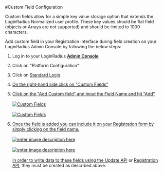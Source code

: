 #Custom Field Configuration

Custom fields allow for a simple key value storage option that extends the LoginRadius Normalized user profile. These key values should be flat field (objects or Arrays are not supported) and should be limited to 1000 characters.

Add custom field in your Registration interface during field creation on your LoginRadius Admin Console by following the below steps:

1. Log in to your LoginRadius <a href = https://adminconsole.loginradius.com/ target=_blank>**Admin Console**</a>
2. Click on "Platform Configuration"
3. Click on <a href = https://adminconsole.loginradius.com/platform-configuration/authentication-configuration/standard-login/data-schema target=_blank>Standard Login
4. On the right-hand side click on "Custom Fields"
5. Click on the "Add Custom field" and input the Field Name and hit "Add"
   <br><br>![](https://apidocs.lrcontent.com/images/cfl1_184175e91c867b66ff0.10724851.png "Custom Fields")
   <br><br>![](https://apidocs.lrcontent.com/images/cfl2_183445e91c881bfdb57.72620562.png  "Custom Fields")

6. Once the field is added you can include it on your Registration form by simply clicking on the field name.
   <br><br>![enter image description here](https://apidocs.lrcontent.com/images/cfl3_194865e91c89abf4843.60539801.png "Custom Fields")
   <br><br>![enter image description here](https://apidocs.lrcontent.com/images/cfl4_51485e91c8b4377497.50566458.png "Custom Fields")
   <br><br>In order to write data to these fields using the [Update API](/api/v2/user-registration/auth-update-profile-by-token) or [Registration API](/api/v2/user-registration/auth-user-registration-by-email), they must be created as described above.
